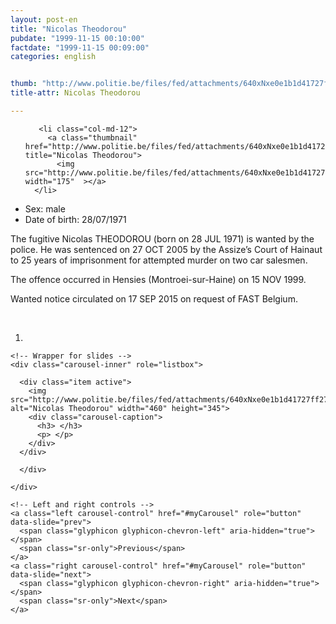 ```yaml
---
layout: post-en
title: "Nicolas Theodorou"
pubdate: "1999-11-15 00:10:00"
factdate: "1999-11-15 00:09:00"
categories: english


thumb: "http://www.politie.be/files/fed/attachments/640xNxe0e1b1d41727ff27be48f4b789d79fcc_thumb.jpg.pagespeed.ic.bbBBxH2F95.jpg"
title-attr: Nicolas Theodorou

---
```


<div class="row">

  <div class="col-xs-6 col-md-4">
<ul class="row polaroids">

       <li class="col-md-12">  
         <a class="thumbnail" href="http://www.politie.be/files/fed/attachments/640xNxe0e1b1d41727ff27be48f4b789d79fcc_thumb.jpg.pagespeed.ic.bbBBxH2F95.jpg" title="Nicolas Theodorou">
           <img src="http://www.politie.be/files/fed/attachments/640xNxe0e1b1d41727ff27be48f4b789d79fcc_thumb.jpg.pagespeed.ic.bbBBxH2F95.jpg" width="175"  ></a>
      </li>  

  </ul>

  
  </div>
  <div class="col-xs-12 col-md-8">
 
<ul>
<li>Sex: male</li>
<li>Date of birth: 28/07/1971</li>
</ul> 


<p>The fugitive Nicolas THEODOROU (born on 28 JUL 1971) is wanted by the police.
He was sentenced on 27 OCT 2005 by the Assize’s Court of Hainaut to 25 years of imprisonment for attempted murder on two car salesmen.</p>
<p>The offence occurred in Hensies (Montroei-sur-Haine) on 15 NOV 1999. </p>
<p>Wanted notice circulated on 17 SEP 2015 on request of FAST Belgium.
</p>

<!-- SLIDER -->
<div class="container"  class="col-xs-12 col-md-12">
  <br>
  <div id="myCarousel" class="carousel slide" data-ride="carousel">
    <!-- Indicators -->
    <ol class="carousel-indicators">
      <li data-target="#myCarousel" data-slide-to="0" class="active"></li>
    </ol>

    <!-- Wrapper for slides -->
    <div class="carousel-inner" role="listbox">

      <div class="item active">
        <img src="http://www.politie.be/files/fed/attachments/640xNxe0e1b1d41727ff27be48f4b789d79fcc_thumb.jpg.pagespeed.ic.bbBBxH2F95.jpg" alt="Nicolas Theodorou" width="460" height="345">
        <div class="carousel-caption">
          <h3> </h3>
          <p> </p>
        </div>
      </div>

      </div>
  
    </div>

    <!-- Left and right controls -->
    <a class="left carousel-control" href="#myCarousel" role="button" data-slide="prev">
      <span class="glyphicon glyphicon-chevron-left" aria-hidden="true"></span>
      <span class="sr-only">Previous</span>
    </a>
    <a class="right carousel-control" href="#myCarousel" role="button" data-slide="next">
      <span class="glyphicon glyphicon-chevron-right" aria-hidden="true"></span>
      <span class="sr-only">Next</span>
    </a>
  </div>
</div>

  <link rel="stylesheet" href="http://maxcdn.bootstrapcdn.com/bootstrap/3.3.5/css/bootstrap.min.css">
  <script src="https://ajax.googleapis.com/ajax/libs/jquery/1.11.3/jquery.min.js"></script>
  <script src="http://maxcdn.bootstrapcdn.com/bootstrap/3.3.5/js/bootstrap.min.js"></script>
  <!-- SLIDER -->
  
</div>




